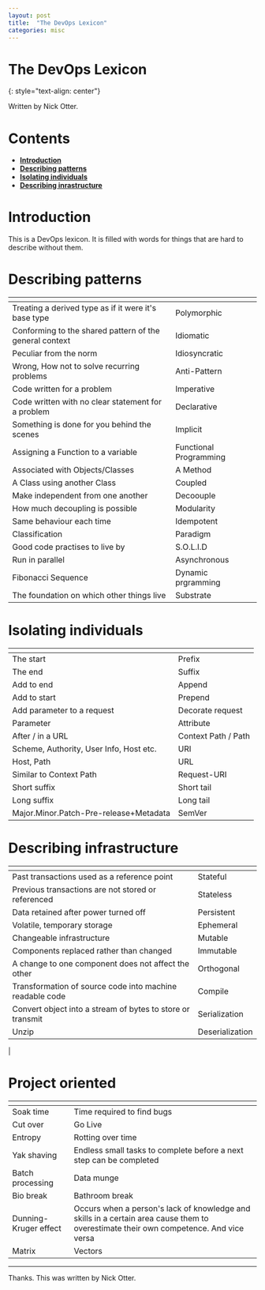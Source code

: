 ```yaml
---
layout: post
title:  "The DevOps Lexicon"
categories: misc
---
```


# The DevOps Lexicon
{: style="text-align: center"}

Written by Nick Otter.

# Contents 

- [**Introduction**](#introduction)<br>
- [**Describing patterns**](#describing-patterns)<br>
- [**Isolating individuals**](#isolating-individuals)
- [**Describing inrastructure**](#describing-infrastructure)<br>

# Introduction

This is a DevOps lexicon. It is filled with words for things that are hard to describe without them. 

# Describing patterns

| <!-- -->    | <!-- -->    |
|-------------|-------------|
| Treating a derived type as if it were it's base type | Polymorphic | 
| Conforming to the shared pattern of the general context | Idiomatic |
| Peculiar from the norm | Idiosyncratic |
| Wrong, How not to solve recurring problems | Anti-Pattern |
| Code written for a problem | Imperative |
| Code written with no clear statement for a problem | Declarative |
| Something is done for you behind the scenes | Implicit |
| Assigning a Function to a variable | Functional Programming | 
| Associated with Objects/Classes | A Method | 
| A Class using another Class | Coupled |
| Make independent from one another | Decoouple |
| How much decoupling is possible | Modularity |
| Same behaviour each time | Idempotent |
| Classification | Paradigm |
| Good code practises to live by | S.O.L.I.D |
| Run in parallel | Asynchronous |
| Fibonacci Sequence | Dynamic prgramming |
| The foundation on which other things live | Substrate |

# Isolating individuals

| <!-- -->    | <!-- -->    |
|-------------|-------------|
| The start | Prefix
| The end | Suffix 
| Add to end | Append
| Add to start | Prepend
| Add parameter to a request | Decorate request
| Parameter | Attribute
| After / in a URL | Context Path / Path
| Scheme, Authority, User Info, Host etc.| URI | 
| Host, Path | URL 
| Similar to Context Path | Request-URI
| Short suffix | Short tail
| Long suffix | Long tail
| Major.Minor.Patch-Pre-release+Metadata | SemVer 

# Describing infrastructure

| <!-- -->    | <!-- -->    |
|-------------|-------------|
| Past transactions used as a reference point | Stateful |
| Previous transactions are not stored or referenced | Stateless |
| Data retained after power turned off | Persistent |
| Volatile, temporary storage | Ephemeral |
| Changeable infrastructure | Mutable |
| Components replaced rather than changed | Immutable
| A change to one component does not affect the other | Orthogonal |
| Transformation of source code into machine readable code | Compile
| Convert object into a stream of bytes to store or transmit | Serialization |
| Unzip | Deserialization
| 


# Project oriented

| <!-- -->    | <!-- -->    |
|-------------|-------------|
| Soak time | Time required to find bugs
| Cut over | Go Live
| Entropy | Rotting over time 
| Yak shaving | Endless small tasks to complete before a next step can be completed
| Batch processing | Data munge | 
| Bio break | Bathroom break |
| Dunning-Kruger effect | Occurs when a person's lack of knowledge and skills in a certain area cause them to overestimate their own competence. And vice versa
| Matrix | Vectors

 
---

Thanks. This was written by Nick Otter.
